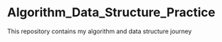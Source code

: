 # Algorithm_Data_Structure_Practice

This repository contains my algorithm and data structure journey
